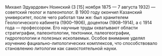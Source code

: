 Михаил Эдуардович Ноинский (3 [15] ноября 1875 — 7 августа 1932) — советский геолог и палеонтолог. В 1900 году окончил Казанский университет, после чего работал там же: был хранителем Геологического кабинета (1900–1906), доцентом (1908–1914), а с 1914 года — профессором. Его научные труды охватывают области стратиграфии, палеонтологии, тектоники, палеогеографии, гидрогеологии и полезных ископаемых. Особое внимание уделял изучению фациально-литологических комплексов, что способствовало становлению литологии как самостоятельной науки.